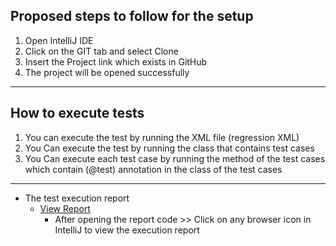 ## Proposed steps to follow for the setup
1. Open IntelliJ IDE
2. Click on the GIT tab and select Clone
3. Insert the Project link which exists in GitHub 
4. The project will be opened successfully
---------------------------------------------------------------------------------------
## How to execute tests
1. You can execute the test by running the XML file (regression XML)
2. You Can execute the test by running the class that contains test cases 
3. You Can execute each test case by running the method of the test cases which contain (@test) annotation in the class of the test cases

---------------------------------------------------------------------------------------
- The test execution report
  - [View Report](./report/report.html)
    - After opening the report code >> Click on any browser icon in IntelliJ to view the execution report
